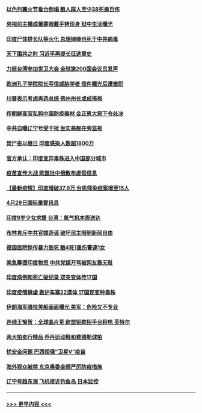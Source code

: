 #### [以色列篝火节看台倒塌 酿人踩人至少38死逾百伤](../pages/prog202/a103107417.md?t=04301102) 
#### [央视前主播成蕾蒙眼戴手铐现身 狱中生活曝光](../pages/prog202/a103107399.md?t=04301102) 
#### [印度尸体排长队等火化 总理婶婶也死于中共病毒](../pages/prog202/a103106986.md?t=04301102) 
#### [天下围共之时 习近平再提长征逃窜史](../pages/prog202/a103106493.md?t=04301102) 
#### [力挺台湾参加世卫大会 全球逾200国会议员发声](../pages/prog202/a103107224.md?t=04301102) 
#### [欧洲孔子学院院长写信威胁学者 信件曝光后遭撤职](../pages/prog202/a103107199.md?t=04301102) 
#### [川普表示考虑再选总统 佛州州长或成搭档](../pages/prog202/a103107235.md?t=04301102) 
#### [传朝鲜高官私购中国防疫器材 金正恩大怒下令处决](../pages/prog202/a103107179.md?t=04301102) 
#### [中共自曝辽宁号受干扰 坐实美舰在旁监视](../pages/prog202/a103107230.md?t=04301102) 
#### [焚尸夜以继日 印度感染人数超1800万](../pages/prog202/a103107222.md?t=04301102) 
#### [官方承认：印度变异毒株进入中国部分城市](../pages/prog202/a103107211.md?t=04301102) 
#### [疫苗宣传大战 欧盟批中俄散布虚假信息](../pages/prog202/a103106978.md?t=04301102) 
#### [【最新疫情】印度增破37.9万 台机师染疫案增至15人](../pages/prog202/a103107083.md?t=04301102) 
#### [4月29日国际重要讯息](../pages/prog202/a103106849.md?t=04301102) 
#### [印度9岁少女求援 台湾：氧气机本周送达](../pages/prog202/a103106838.md?t=04301102) 
#### [布林肯斥中共官媒造谣 破坏民主限制新闻自由](../pages/prog202/a103106807.md?t=04301102) 
#### [德国医院惊传暴力致死 酿4死1重伤警逮1女](../pages/prog202/a103106635.md?t=04301102) 
#### [美急筹援印度物资 中共党媒开骂被网友轰无耻](../pages/prog202/a103106557.md?t=04301102) 
#### [印度病例和死亡破纪录 双突变体传17国](../pages/prog202/a103106574.md?t=04301102) 
#### [印度疫情肆虐 救护车塞22遗体 17国现变种毒株](../pages/prog202/a103106495.md?t=04301102) 
#### [伊朗海军骚扰美船画面曝光 美军：危险又不专业](../pages/prog202/a103105866.md?t=04301102) 
#### [连线王愉贺：全球晶片荒 欧盟钜款招手台积电 英特尔](../pages/prog202/a103105727.md?t=04301102) 
#### [两大拍卖行精品 乔丹运动鞋和费德勒球拍](../pages/prog202/a103106507.md?t=04301102) 
#### [忧安全问题 巴西拒俄“卫星V”疫苗](../pages/prog202/a103106209.md?t=04301102) 
#### [海外观众被禁 东京奥委会颁严厉防疫措施](../pages/prog202/a103106464.md?t=04301102) 
#### [辽宁号趋东海 飞机接近钓鱼岛 日本监控](../pages/prog202/a103106452.md?t=04301102) 

----
#### [ >>> 更早内容 <<< ](../indexes/prog202-earlier.md)
